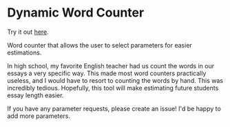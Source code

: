 # Dynamic Word Counter

Try it out [here](https://brianacowles.com/dynamic_word_counter/).

Word counter that allows the user to select parameters for easier estimations. 

In high school, my favorite English teacher had us count the words in our essays a very specific way. This made most word counters practically useless, and I would have to resort to counting the words by hand. This was incredibly tedious. Hopefully, this tool will make estimating future students essay length easier.

If you have any parameter requests, please create an issue! I'd be happy to add more parameters.
